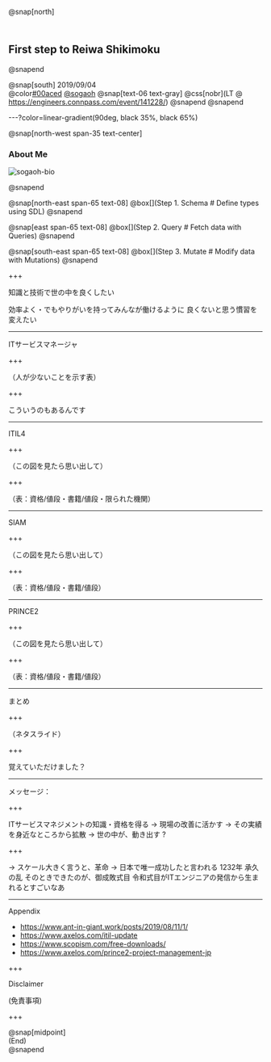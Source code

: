 @snap[north]
## <br>First step to Reiwa Shikimoku
@snapend

@snap[south]
2019/09/04  
@color[#00aced](@fa[twitter-square]) [@sogaoh](http://twitter.com/sogaoh)
@snap[text-06 text-gray]
@css[nobr](LT @ https://engineers.connpass.com/event/141228/)
@snapend
@snapend


---?color=linear-gradient(90deg, black 35%, black 65%)

@snap[north-west span-35 text-center]

### About Me 
<!-- @fa[quote-left quote-graphql](Hisashi SOGA)-->  
![sogaoh-bio](/img/sogaoh-bio.png)

@snapend

@snap[north-east span-65 text-08]
@box[](Step 1. Schema # Define types using SDL)
@snapend

@snap[east span-65 text-08]
@box[](Step 2. Query # Fetch data with Queries)
@snapend

@snap[south-east span-65 text-08]
@box[](Step 3. Mutate # Modify data with Mutations)
@snapend

+++

知識と技術で世の中を良くしたい

効率よく・でもやりがいを持ってみんなが働けるように
良くないと思う慣習を変えたい

---

ITサービスマネージャ

+++

（人が少ないことを示す表）

+++

こういうのもあるんです
<!-- スライドは公開するのでご安心を -->

---

ITIL4

+++

（この図を見たら思い出して）

+++

（表：資格/値段・書籍/値段・限られた機関）

---

SIAM

+++

（この図を見たら思い出して）

+++

（表：資格/値段・書籍/値段）

---

PRINCE2

+++

（この図を見たら思い出して）

+++

（表：資格/値段・書籍/値段）

---

まとめ

+++

（ネタスライド）

+++

覚えていただけました？

---

メッセージ：

+++

ITサービスマネジメントの知識・資格を得る
→ 現場の改善に活かす 
→ その実績を身近なところから拡散
→ 世の中が、動き出す ?

+++

→ スケール大きく言うと、革命
→ 日本で唯一成功したと言われる 1232年 承久の乱
そのときできたのが、御成敗式目
令和式目がITエンジニアの発信から生まれるとすごいなあ

---

Appendix

- https://www.ant-in-giant.work/posts/2019/08/11/1/
- https://www.axelos.com/itil-update
- https://www.scopism.com/free-downloads/
- https://www.axelos.com/prince2-project-management-jp


+++

Disclaimer

(免責事項)

+++

@snap[midpoint]  
(End)  
@snapend

